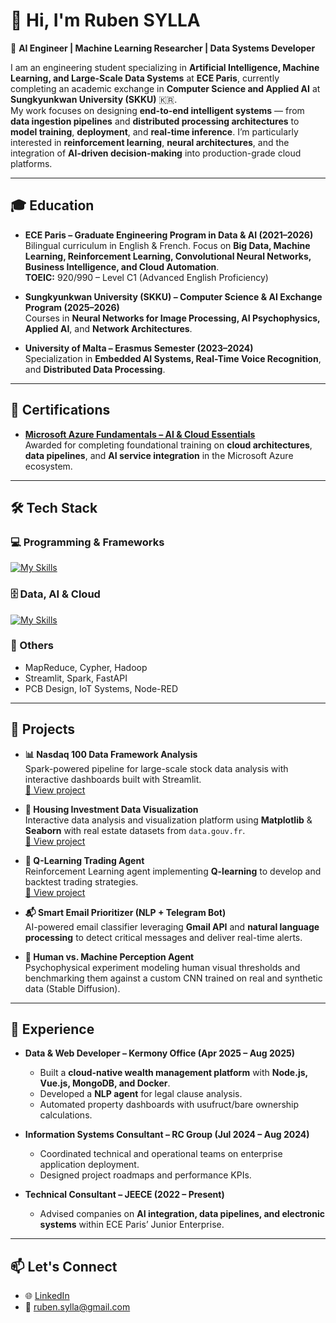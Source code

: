 # 👋 Hi, I'm Ruben SYLLA

🚀 **AI Engineer | Machine Learning Researcher | Data Systems Developer**

I am an engineering student specializing in **Artificial Intelligence, Machine Learning, and Large-Scale Data Systems** at **ECE Paris**, currently completing an academic exchange in **Computer Science and Applied AI** at **Sungkyunkwan University (SKKU)** 🇰🇷.  
My work focuses on designing **end-to-end intelligent systems** — from **data ingestion pipelines** and **distributed processing architectures** to **model training**, **deployment**, and **real-time inference**. I’m particularly interested in **reinforcement learning**, **neural architectures**, and the integration of **AI-driven decision-making** into production-grade cloud platforms.

---

## 🎓 Education

- **ECE Paris – Graduate Engineering Program in Data & AI (2021–2026)**  
  Bilingual curriculum in English & French. Focus on **Big Data, Machine Learning, Reinforcement Learning, Convolutional Neural Networks, Business Intelligence, and Cloud Automation**.  
  **TOEIC:** 920/990 – Level C1 (Advanced English Proficiency)

- **Sungkyunkwan University (SKKU) – Computer Science & AI Exchange Program (2025–2026)**  
  Courses in **Neural Networks for Image Processing, AI Psychophysics, Applied AI**, and **Network Architectures**.

- **University of Malta – Erasmus Semester (2023–2024)**  
  Specialization in **Embedded AI Systems, Real-Time Voice Recognition**, and **Distributed Data Processing**.

---

## 📜 Certifications

- [**Microsoft Azure Fundamentals – AI & Cloud Essentials**](https://app.datascientist.fr/certificat/TZ01UF3OOCQG)  
  Awarded for completing foundational training on **cloud architectures**, **data pipelines**, and **AI service integration** in the Microsoft Azure ecosystem.

---

## 🛠️ Tech Stack

### 💻 Programming & Frameworks
[![My Skills](https://skillicons.dev/icons?i=python,cpp,java,php,js,ts,vue,nodejs,html,css)](https://skillicons.dev)

### 🗄️ Data, AI & Cloud
[![My Skills](https://skillicons.dev/icons?i=tensorflow,pytorch,azure,docker,aws,mysql,mongodb,git,github,gitlab,linux)](https://skillicons.dev)

### 📡 Others
- MapReduce, Cypher, Hadoop  
- Streamlit, Spark, FastAPI  
- PCB Design, IoT Systems, Node-RED

---

## 🧠 Projects

- **📊 Nasdaq 100 Data Framework Analysis**  
  Spark-powered pipeline for large-scale stock data analysis with interactive dashboards built with Streamlit.  
  [🔗 View project](https://github.com/RubenSylla110475/SparkProject_DataFramework)

- **🏡 Housing Investment Data Visualization**  
  Interactive data analysis and visualization platform using **Matplotlib** & **Seaborn** with real estate datasets from `data.gouv.fr`.  
  [🔗 View project](https://github.com/RubenSylla110475/DataVisualisation_Investment)

- **🤖 Q-Learning Trading Agent**  
  Reinforcement Learning agent implementing **Q-learning** to develop and backtest trading strategies.  
  [🔗 View project](https://github.com/RubenSylla110475/Q-Learning-Trading-Agent)

- **📬 Smart Email Prioritizer (NLP + Telegram Bot)**  
  AI-powered email classifier leveraging **Gmail API** and **natural language processing** to detect critical messages and deliver real-time alerts.

- **🧠 Human vs. Machine Perception Agent**  
  Psychophysical experiment modeling human visual thresholds and benchmarking them against a custom CNN trained on real and synthetic data (Stable Diffusion).

---

## 💼 Experience

- **Data & Web Developer – Kermony Office (Apr 2025 – Aug 2025)**  
  - Built a **cloud-native wealth management platform** with **Node.js, Vue.js, MongoDB, and Docker**.  
  - Developed a **NLP agent** for legal clause analysis.  
  - Automated property dashboards with usufruct/bare ownership calculations.

- **Information Systems Consultant – RC Group (Jul 2024 – Aug 2024)**  
  - Coordinated technical and operational teams on enterprise application deployment.  
  - Designed project roadmaps and performance KPIs.

- **Technical Consultant – JEECE (2022 – Present)**  
  - Advised companies on **AI integration, data pipelines, and electronic systems** within ECE Paris’ Junior Enterprise.

---

## 📫 Let's Connect

- 🌐 [LinkedIn](https://www.linkedin.com/in/ruben-sylla/)  
- 📧 [ruben.sylla@gmail.com](mailto:ruben.sylla@gmail.com)  
